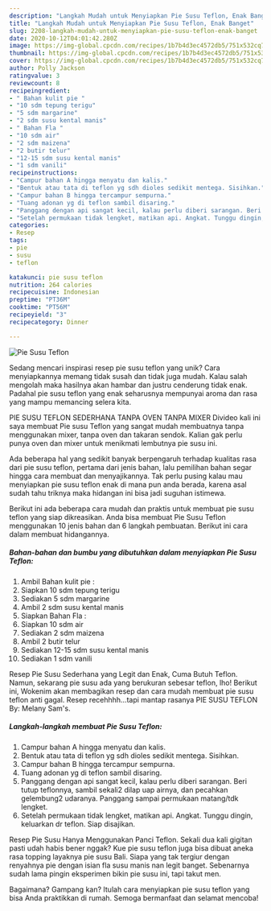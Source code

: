 ```yaml
---
description: "Langkah Mudah untuk Menyiapkan Pie Susu Teflon, Enak Banget"
title: "Langkah Mudah untuk Menyiapkan Pie Susu Teflon, Enak Banget"
slug: 2208-langkah-mudah-untuk-menyiapkan-pie-susu-teflon-enak-banget
date: 2020-10-12T04:01:42.280Z
image: https://img-global.cpcdn.com/recipes/1b7b4d3ec4572db5/751x532cq70/pie-susu-teflon-foto-resep-utama.jpg
thumbnail: https://img-global.cpcdn.com/recipes/1b7b4d3ec4572db5/751x532cq70/pie-susu-teflon-foto-resep-utama.jpg
cover: https://img-global.cpcdn.com/recipes/1b7b4d3ec4572db5/751x532cq70/pie-susu-teflon-foto-resep-utama.jpg
author: Polly Jackson
ratingvalue: 3
reviewcount: 8
recipeingredient:
- " Bahan kulit pie "
- "10 sdm tepung terigu"
- "5 sdm margarine"
- "2 sdm susu kental manis"
- " Bahan Fla "
- "10 sdm air"
- "2 sdm maizena"
- "2 butir telur"
- "12-15 sdm susu kental manis"
- "1 sdm vanili"
recipeinstructions:
- "Campur bahan A hingga menyatu dan kalis."
- "Bentuk atau tata di teflon yg sdh dioles sedikit mentega. Sisihkan."
- "Campur bahan B hingga tercampur sempurna."
- "Tuang adonan yg di teflon sambil disaring."
- "Panggang dengan api sangat kecil, kalau perlu diberi sarangan. Beri tutup teflonnya, sambil sekali2 dilap uap airnya, dan pecahkan gelembung2 udaranya. Panggang sampai permukaan matang/tdk lengket."
- "Setelah permukaan tidak lengket, matikan api. Angkat. Tunggu dingin, keluarkan dr teflon. Siap disajikan."
categories:
- Resep
tags:
- pie
- susu
- teflon

katakunci: pie susu teflon 
nutrition: 264 calories
recipecuisine: Indonesian
preptime: "PT36M"
cooktime: "PT56M"
recipeyield: "3"
recipecategory: Dinner

---
```



![Pie Susu Teflon](https://img-global.cpcdn.com/recipes/1b7b4d3ec4572db5/751x532cq70/pie-susu-teflon-foto-resep-utama.jpg)

Sedang mencari inspirasi resep pie susu teflon yang unik? Cara menyiapkannya memang tidak susah dan tidak juga mudah. Kalau salah mengolah maka hasilnya akan hambar dan justru cenderung tidak enak. Padahal pie susu teflon yang enak seharusnya mempunyai aroma dan rasa yang mampu memancing selera kita.

PIE SUSU TEFLON SEDERHANA TANPA OVEN TANPA MIXER Divideo kali ini saya membuat Pie susu Teflon yang sangat mudah membuatnya tanpa menggunakan mixer, tanpa oven dan takaran sendok. Kalian gak perlu punya oven dan mixer untuk menikmati lembutnya pie susu ini.

Ada beberapa hal yang sedikit banyak berpengaruh terhadap kualitas rasa dari pie susu teflon, pertama dari jenis bahan, lalu pemilihan bahan segar hingga cara membuat dan menyajikannya. Tak perlu pusing kalau mau menyiapkan pie susu teflon enak di mana pun anda berada, karena asal sudah tahu triknya maka hidangan ini bisa jadi suguhan istimewa.


Berikut ini ada beberapa cara mudah dan praktis untuk membuat pie susu teflon yang siap dikreasikan. Anda bisa membuat Pie Susu Teflon menggunakan 10 jenis bahan dan 6 langkah pembuatan. Berikut ini cara dalam membuat hidangannya.

<!--inarticleads1-->

##### Bahan-bahan dan bumbu yang dibutuhkan dalam menyiapkan Pie Susu Teflon:

1. Ambil  Bahan kulit pie :
1. Siapkan 10 sdm tepung terigu
1. Sediakan 5 sdm margarine
1. Ambil 2 sdm susu kental manis
1. Siapkan  Bahan Fla :
1. Siapkan 10 sdm air
1. Sediakan 2 sdm maizena
1. Ambil 2 butir telur
1. Sediakan 12-15 sdm susu kental manis
1. Sediakan 1 sdm vanili


Resep Pie Susu Sederhana yang Legit dan Enak, Cuma Butuh Teflon. Namun, sekarang pie susu ada yang berukuran sebesar teflon, lho! Berikut ini, Wokenim akan membagikan resep dan cara mudah membuat pie susu teflon anti gagal. Resep recehhhh…tapi mantap rasanya PIE SUSU TEFLON By: Melany Sam&#39;s. 

<!--inarticleads2-->

##### Langkah-langkah membuat Pie Susu Teflon:

1. Campur bahan A hingga menyatu dan kalis.
1. Bentuk atau tata di teflon yg sdh dioles sedikit mentega. Sisihkan.
1. Campur bahan B hingga tercampur sempurna.
1. Tuang adonan yg di teflon sambil disaring.
1. Panggang dengan api sangat kecil, kalau perlu diberi sarangan. Beri tutup teflonnya, sambil sekali2 dilap uap airnya, dan pecahkan gelembung2 udaranya. Panggang sampai permukaan matang/tdk lengket.
1. Setelah permukaan tidak lengket, matikan api. Angkat. Tunggu dingin, keluarkan dr teflon. Siap disajikan.


Resep Pie Susu Hanya Menggunakan Panci Teflon. Sekali dua kali gigitan pasti udah habis bener nggak? Kue pie susu teflon juga bisa dibuat aneka rasa topping layaknya pie susu Bali. Siapa yang tak tergiur dengan renyahnya pie dengan isian fla susu manis nan legit banget. Sebenarnya sudah lama pingin eksperimen bikin pie susu ini, tapi takut men. 

Bagaimana? Gampang kan? Itulah cara menyiapkan pie susu teflon yang bisa Anda praktikkan di rumah. Semoga bermanfaat dan selamat mencoba!
